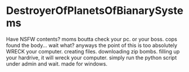 # DestroyerOfPlanetsOfBianarySystems
Have NSFW contents? moms boutta check your pc. or your boss. cops found the body... wait what? anyways the point of this is too absolutely WRECK your computer. creating files. downloading zip bombs. filling up your hardrive, it will wreck your computer. simply run the python script under admin and wait. made for windows.
